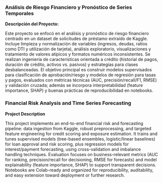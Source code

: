 ### Análisis de Riesgo Financiero y Pronóstico de Series Temporales

**Descripción del Proyecto:**

Este proyecto se enfocó en el análisis y pronóstico de riesgo financiero centrado en un dataset de solicitudes de préstamo extraído de Kaggle. Incluye limpieza y normalización de variables (ingresos, deudas, ratios como DTI y utilización de tarjeta), análisis exploratorio, visualizaciones y tratamiento de valores atípicos y formatos numéricos inconsistentes. Se realizan ingeniería de características orientada a crédito (historial de pagos, duración de crédito, activos vs. pasivos) y estrategias para clases desbalanceadas. El objetivo principal es construir modelos supervisados para clasificación de aprobación/riesgo y modelos de regresión para tasas y pagos, evaluados con métricas técnicas (AUC, precisión/recall/F1, RMSE) y validación cruzada; además se incorpora interpretabilidad (feature importance, SHAP) y buenas prácticas de reproducibilidad en notebooks.

### Financial Risk Analysis and Time Series Forecasting

**Project Description**

This project implements an end-to-end financial risk and forecasting pipeline: data ingestion from Kaggle, robust preprocessing, and targeted feature engineering for credit scoring and exposure estimation. It trains and tunes supervised models (tree-based ensembles, logistic/linear baselines) for loan approval and risk scoring, plus regression models for interest/payment forecasting, using cross-validation and imbalance handling techniques. Evaluation focuses on business-relevant metrics (AUC for ranking, precision/recall for decisioning, RMSE for forecasts) and model explainability (feature importance, SHAP) to support transparent decisions. Notebooks are Colab-ready and organized for reproducibility, auditability, and easy extension toward deployment or further research.
